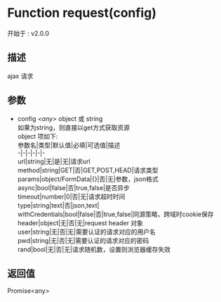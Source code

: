 # Function request(config)
<font class="since">开始于 : v2.0.0</font>  
## 描述
ajax 请求  
## 参数
+ config *&lt;any&gt;*    object 或 string  
如果为string，则直接以get方式获取资源  
object 项如下:  
参数名|类型|默认值|必填|可选值|描述  
-|-|-|-|-|-  
url|string|无|是|无|请求url  
method|string|GET|否|GET,POST,HEAD|请求类型  
params|object/FormData|{}|否|无|参数，json格式  
async|bool|false|否|true,false|是否异步  
timeout|number|0|否|无|请求超时时间  
type|string|text|否|json,text|  
withCredentials|bool|false|否|true,false|同源策略，跨域时cookie保存  
header|object|无|否|无|request header 对象  
user|string|无|否|无|需要认证的请求对应的用户名  
pwd|string|无|否|无|需要认证的请求对应的密码  
rand|bool|无|否|无|请求随机数，设置则浏览器缓存失效
  
## 返回值
<font class='datatype'>Promise&lt;any&gt;</font>  
